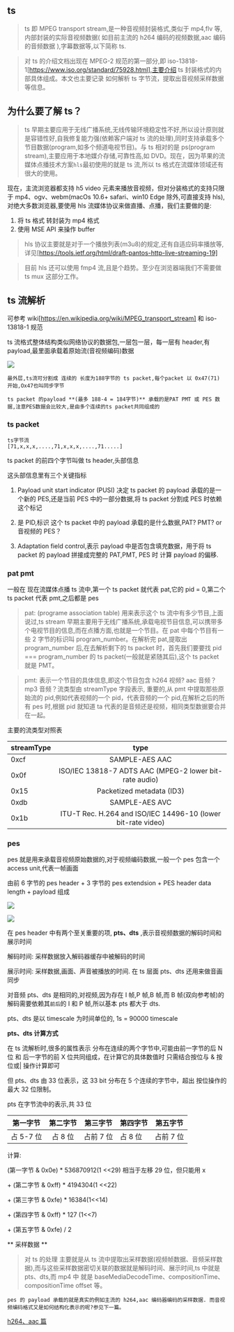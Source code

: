 ## ts

> ts 即 MPEG transport stream,是一种音视频封装格式,类似于 mp4,flv 等,内部封装的实际音视频数据( 如目前主流的 h264 编码的视频数据,aac 编码的音频数据 ),字幕数据等,以下简称 ts.

> 对 ts 的介绍文档出现在 MPEG-2 规范的第一部分,即 iso-13818-1[https://www.iso.org/standard/75928.html],主要介绍 ts 封装格式的内部具体组成。本文也主要记录 如何解析 ts 字节流，提取出音视频采样数据等信息。

## 为什么要了解 ts？

> ts 早期主要应用于无线广播系统,无线传输环境稳定性不好,所以设计原则就是容错性好,自我修复能力强(依赖客户端对 ts 流的处理),同时支持承载多个节目数据(program,如多个频道电视节目)。与 ts 相对的是 ps(program stream),主要应用于本地媒介存储,可靠性高,如 DVD。现在，因为苹果的流媒体点播技术方案`hls`最初使用的就是 ts 流,所以 ts 格式在流媒体领域还有很大的使用。

现在，主流浏览器都支持 h5 video 元素来播放音视频，但对分装格式的支持只限于 mp4、ogv、webm(macOs 10.6+ safari、win10 Edge 除外,可直接支持 hls),对绝大多数浏览器,要使用 hls 流媒体协议来做直播、点播，我们主要做的是:

1.  将 ts 格式 转封装为 mp4 格式
2.  使用 MSE API 来操作 buffer

> hls 协议主要就是对于一个播放列表(m3u8)的规定,还有自适应码率播放等,详见[https://tools.ietf.org/html/draft-pantos-http-live-streaming-19]

> 目前 hls 还可以使用 fmp4 流,且是个趋势。至少在浏览器端我们不需要做 ts mux 这部分工作。

## ts 流解析

可参考 wiki[https://en.wikipedia.org/wiki/MPEG_transport_stream] 和 iso-13818-1 规范

ts 流格式整体结构类似网络协议的数据包,一层包一层，每一层有 header,有 payload,最里面承载着原始流(音视频编码)数据

![](https://cdn.jsdelivr.net/npm/vod_img@latest/libs/ts1.png)

`最外层,ts流可分割成 连续的 长度为188字节的 ts packet,每个packet 以 0x47(71) 开始,Ox47也叫同步字节`

`ts packet 的payload **(最多 188-4 = 184字节)** 承载的是PAT PMT 或 PES 数据,注意PES数据会比较大,是由多个连续的ts packet共同组成的`

### ts packet

```
ts字节流
[71,x,x,x,....,71,x,x,x,....,71.....]
```

ts packet 的前四个字节叫做 ts header,头部信息

这头部信息里有三个关键指标

1. Payload unit start indicator (PUSI) 决定 ts packet 的 payload 承载的是一个新的 PES,还是当前 PES 中的一部分数据,将 ts packet 分割成 PES 时依赖这个标记

2) 是 PID,标识 这个 ts packet 中的 payload 承载的是什么数据,PAT? PMT? or 音视频的 PES？

3) Adaptation field control,表示 payload 中是否包含填充数据，用于将 ts packet 的 payload 拼接成完整的 PAT,PMT, PES 时 计算 payload 的偏移.

### pat pmt

一般在 现在流媒体点播 ts 流中,第一个 ts packet 就代表 pat,它的 pid = 0,第二个 ts packet 代表 pmt,之后都是 pes

> pat: (programe association table) 用来表示这个 ts 流中有多少节目,上面说过,ts stream 早期主要用于无线广播系统,承载电视节目信息,可以携带多个电视节目的信息,而在点播方面,也就是一个节目。在 pat 中每个节目有一些 2 字节的标识叫 program_number。在解析完 pat,提取出 program_number 后,在去解析剩下的 ts packet 时，首先我们要要找 pid === program_number 的 ts packet(一般就是紧随其后),这个 ts packet 就是 PMT。

> pmt: 表示一个节目的具体信息,即这个节目包含 h264 视频? aac 音频？ mp3 音频？流类型由 streamType 字段表示, 重要的,从 pmt 中提取那些原始流的 pid,例如代表视频的一个 pid，代表音频的一个 pid,在解析之后的所有 pes 时,根据 pid 就知道 ta 代表的是音频还是视频，相同类型数据要合并在一起。

主要的流类型对照表

| streamType |                             type                             |
| ---------- | :----------------------------------------------------------: |
| 0xcf       |                        SAMPLE-AES AAC                        |
| 0x0f       |    ISO/IEC 13818-7 ADTS AAC (MPEG-2 lower bit-rate audio)    |
| 0x15       |                  Packetized metadata (ID3)                   |
| 0xdb       |                        SAMPLE-AES AVC                        |
| 0x1b       | ITU-T Rec. H.264 and ISO/IEC 14496-10 (lower bit-rate video) |

### pes

pes 就是用来承载音视频原始数据的,对于视频编码数据,一般一个 pes 包含一个 access unit,代表一帧画面

由前 6 字节的 pes header + 3 字节的 pes extendsion + PES header data length + payload 组成

![](https://cdn.jsdelivr.net/npm/vod_img@latest/libs/ts2.png)

![](https://cdn.jsdelivr.net/npm/vod_img@latest/libs/ts3.png)

在 pes header 中有两个至关重要的项, **pts、dts** ,表示音视频数据的解码时间和展示时间

解码时间: 采样数据放入解码器缓存中被解码的时间

展示时间: 采样数据,画面、声音被播放的时间. 在 ts 层面 pts、dts 还用来做音画同步

对音频 pts、dts 是相同的,对视频,因为存在 I 帧,P 帧,B 帧,而 B 帧(双向参考帧)的解码需要依赖其`前后`的 I 和 P 帧,所以基本 pts 都大于 dts.

pts、dts 是以 timescale 为时间单位的, 1s = 90000 timescale

**pts、dts 计算方式**

在 ts 流解析时,很多的属性表示 分布在连续的两个字节中,可能由前一字节的后 N 位 和 后一字节的前 X 位共同组成，在计算它的具体数值时 只需结合按位与 & 按位或| 操作计算即可

但 pts、dts 由 33 位表示，这 33 bit 分布在 5 个连续的字节中，超出 按位操作的最大 32 位限制。

pts 在字节流中的表示,共 33 位

| 第一字节  | 第二字节 | 第三字节  | 第四字节 | 第五字节  |
| --------- | :------: | --------- | -------- | --------- |
| 占 5-7 位 | 占 8 位  | 占前 7 位 | 占 8 位  | 占前 7 位 |

计算:

(第一字节 & 0x0e) \* 536870912(1 <<29) 相当于左移 29 位，但只能用 x

\+ (第二字节 & 0xff) \* 4194304(1 <<22)

\+ (第三字节 & 0xfe) \* 16384(1<<14)

\+ (第四字节 & 0xff) \* 127 (1<<7)

\+ (第五字节 & 0xfe) / 2

** 采样数据 **

> 对 ts 的处理 主要就是从 ts 流中提取出采样数据(视频帧数据、音频采样数据),而与这些采样数据密切关联的数据就是解码时间、展示时间,ts 中就是 pts、dts,而 mp4 中 就是 baseMediaDecodeTime、compositionTime、compositionTime offset 等。

`pes 的 payload 承载的就是真实的例如主流的 h264,aac 编码器编码的采样数据. 而音视频编码格式又是如何结构化表示的呢?参见下一篇。`

[h264、aac 篇](./h264.md)
